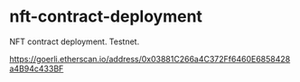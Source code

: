 # nft-contract-deployment

NFT contract deployment. Testnet.

https://goerli.etherscan.io/address/0x03881C266a4C372Ff6460E6858428a4B94c433BF
